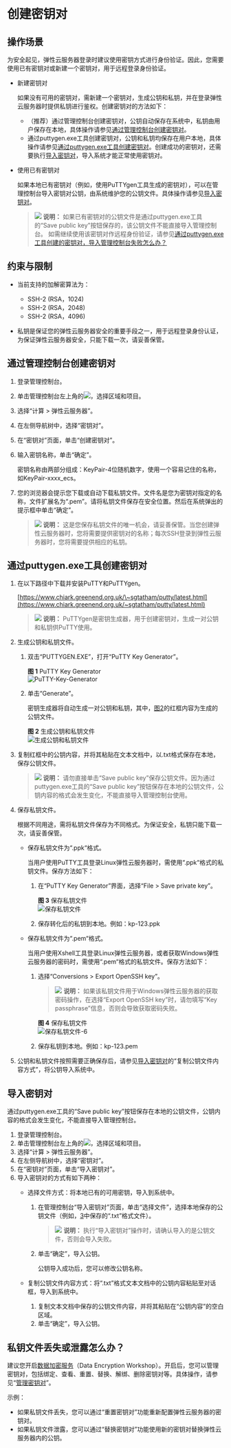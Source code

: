# 创建密钥对<a name="ZH-CN_TOPIC_0014250631"></a>

## 操作场景<a name="section4859995204421"></a>

为安全起见，弹性云服务器登录时建议使用密钥方式进行身份验证。因此，您需要使用已有密钥对或新建一个密钥对，用于远程登录身份验证。

-   新建密钥对

    如果没有可用的密钥对，需新建一个密钥对，生成公钥和私钥，并在登录弹性云服务器时提供私钥进行鉴权。创建密钥对的方法如下：

    -   （推荐）通过管理控制台创建密钥对，公钥自动保存在系统中，私钥由用户保存在本地，具体操作请参见[通过管理控制台创建密钥对](#section35336147204538)。
    -   通过puttygen.exe工具创建密钥对，公钥和私钥均保存在用户本地，具体操作请参见[通过puttygen.exe工具创建密钥对](#section38463609165715)。创建成功的密钥对，还需要执行[导入密钥对](#section62005706143441)，导入系统才能正常使用密钥对。

-   使用已有密钥对

    如果本地已有密钥对（例如，使用PuTTYgen工具生成的密钥对），可以在管理控制台导入密钥对公钥，由系统维护您的公钥文件。具体操作请参见[导入密钥对](#section62005706143441)。

    >![](public_sys-resources/icon-note.gif) **说明：** 
    >如果已有密钥对的公钥文件是通过puttygen.exe工具的“Save public key”按钮保存的，该公钥文件不能直接导入管理控制台。
    >如需继续使用该密钥对作远程身份验证，请参见[通过puttygen.exe工具创建的密钥对，导入管理控制台失败怎么办？](https://support.huaweicloud.com/ecs_faq/ecs_faq_1220.html)


## 约束与限制<a name="section57670118165256"></a>

-   当前支持的加解密算法为：
    -   SSH-2 \(RSA，1024\)
    -   SSH-2 \(RSA，2048\)
    -   SSH-2 \(RSA，4096\)

-   私钥是保证您的弹性云服务器安全的重要手段之一，用于远程登录身份认证，为保证弹性云服务器安全，只能下载一次，请妥善保管。

## 通过管理控制台创建密钥对<a name="section35336147204538"></a>

1.  登录管理控制台。
2.  单击管理控制台左上角的![](figures/icon-region.png)，选择区域和项目。
3.  选择“计算 \> 弹性云服务器”。
4.  在左侧导航树中，选择“密钥对”。
5.  在“密钥对”页面，单击“创建密钥对”。
6.  输入密钥名称，单击“确定”。

    密钥名称由两部分组成：KeyPair-4位随机数字，使用一个容易记住的名称，如KeyPair-xxxx\_ecs。

7.  您的浏览器会提示您下载或自动下载私钥文件。文件名是您为密钥对指定的名称，文件扩展名为“.pem”。请将私钥文件保存在安全位置。然后在系统弹出的提示框中单击“确定”。

    >![](public_sys-resources/icon-note.gif) **说明：** 
    >这是您保存私钥文件的唯一机会，请妥善保管。当您创建弹性云服务器时，您将需要提供密钥对的名称；每次SSH登录到弹性云服务器时，您将需要提供相应的私钥。


## 通过puttygen.exe工具创建密钥对<a name="section38463609165715"></a>

1.  在以下路径中下载并安装PuTTY和PuTTYgen。

    [https://www.chiark.greenend.org.uk/\~sgtatham/putty/latest.html](https://www.chiark.greenend.org.uk/~sgtatham/putty/latest.html)

    >![](public_sys-resources/icon-note.gif) **说明：** 
    >PuTTYgen是密钥生成器，用于创建密钥对，生成一对公钥和私钥供PuTTY使用。

2.  生成公钥和私钥文件。
    1.  双击“PUTTYGEN.EXE”，打开“PuTTY Key Generator”。

        **图 1**  PuTTY Key Generator<a name="zh-cn_topic_0037960038_fig4490538015580"></a>  
        ![](figures/PuTTY-Key-Generator.png "PuTTY-Key-Generator")

    2.  单击“Generate”。

        密钥生成器将自动生成一对公钥和私钥，其中，[图2](#zh-cn_topic_0037960038_fig4678746517750)的红框内容为生成的公钥文件。

        **图 2**  生成公钥和私钥文件<a name="zh-cn_topic_0037960038_fig4678746517750"></a>  
        ![](figures/生成公钥和私钥文件.png "生成公钥和私钥文件")


3.  <a name="li24584709151818"></a>复制红框中的公钥内容，并将其粘贴在文本文档中，以.txt格式保存在本地，保存公钥文件。

    >![](public_sys-resources/icon-note.gif) **说明：** 
    >请勿直接单击“Save public key”保存公钥文件。因为通过puttygen.exe工具的“Save public key”按钮保存在本地的公钥文件，公钥内容的格式会发生变化，不能直接导入管理控制台使用。

4.  保存私钥文件。

    根据不同用途，需将私钥文件保存为不同格式。为保证安全，私钥只能下载一次，请妥善保管。

    -   保存私钥文件为“.ppk“格式。

        当用户使用PuTTY工具登录Linux弹性云服务器时，需使用“.ppk“格式的私钥文件。保存方法如下：

        1.  在“PuTTY Key Generator”界面，选择“File \> Save private key”。

            **图 3**  保存私钥文件<a name="fig1031955919299"></a>  
            ![](figures/保存私钥文件.png "保存私钥文件")

        2.  保存转化后的私钥到本地。例如：kp-123.ppk

    -   保存私钥文件为“.pem“格式。

        当用户使用Xshell工具登录Linux弹性云服务器，或者获取Windows弹性云服务器的密码时，需使用“.pem“格式的私钥文件。保存方法如下：

        1.  选择“Conversions \> Export OpenSSH key”。

            >![](public_sys-resources/icon-note.gif) **说明：** 
            >如果该私钥文件用于Windows弹性云服务器的获取密码操作，在选择“Export OpenSSH key”时，请勿填写“Key passphrase”信息，否则会导致获取密码失败。

            **图 4**  保存私钥文件<a name="fig15752222153016"></a>  
            ![](figures/保存私钥文件-6.png "保存私钥文件-6")

        2.  保存私钥到本地。例如：kp-123.pem


5.  公钥和私钥文件按照需要正确保存后，请参见[导入密钥对](#section62005706143441)的“复制公钥文件内容方式”，将公钥导入系统中。

## 导入密钥对<a name="section62005706143441"></a>

通过puttygen.exe工具的“Save public key”按钮保存在本地的公钥文件，公钥内容的格式会发生变化，不能直接导入管理控制台。

1.  登录管理控制台。
2.  单击管理控制台左上角的![](figures/icon-region.png)，选择区域和项目。
3.  选择“计算 \> 弹性云服务器”。
4.  在左侧导航树中，选择“密钥对”。
5.  在“密钥对”页面，单击“导入密钥对”。
6.  导入密钥对的方式有如下两种：
    -   选择文件方式：将本地已有的可用密钥，导入到系统中。
        1.  在管理控制台“导入密钥对”页面，单击“选择文件”，选择本地保存的公钥文件（例如，[3](#li24584709151818)中保存的“.txt”格式文件）。

            >![](public_sys-resources/icon-note.gif) **说明：** 
            >执行“导入密钥对”操作时，请确认导入的是公钥文件，否则会导入失败。

        2.  单击“确定”，导入公钥。

            公钥导入成功后，您可以修改公钥名称。


    -   复制公钥文件内容方式：将“.txt”格式文本文档中的公钥内容粘贴至对话框，导入到系统中。
        1.  复制文本文档中保存的公钥文件内容，并将其粘贴在“公钥内容”的空白区域。
        2.  单击“确定”，导入公钥。



## 私钥文件丢失或泄露怎么办？<a name="section11905173235417"></a>

建议您开启[数据加密服务](https://www.huaweicloud.com/product/dew.html)（Data Encryption Workshop）。开启后，您可以管理密钥对，包括绑定、查看、重置、替换、解绑、删除密钥对等。具体操作，请参见“[管理密钥对](https://support.huaweicloud.com/usermanual-dew/dew_01_0071.html)”。

示例：

-   如果私钥文件丢失，您可以通过“重置密钥对”功能重新配置弹性云服务器的密钥对。
-   如果私钥文件泄露，您可以通过“替换密钥对”功能使用新的密钥对替换弹性云服务器内的公钥。

